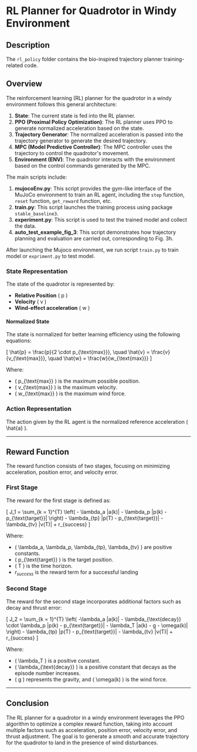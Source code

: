 # RL Planner for Quadrotor in Windy Environment

## Description
The `rl_policy` folder contains the bio-inspired trajectory planner training-related code. 

## Overview

The reinforcement learning (RL) planner for the quadrotor in a windy environment follows this general architecture:

1. **State**: The current state is fed into the RL planner.
2. **PPO (Proximal Policy Optimization)**: The RL planner uses PPO to generate normalized acceleration based on the state.
3. **Trajectory Generator**: The normalized acceleration is passed into the trajectory generator to generate the desired trajectory.
4. **MPC (Model Predictive Controller)**: The MPC controller uses the trajectory to control the quadrotor's movement.
5. **Environment (ENV)**: The quadrotor interacts with the environment based on the control commands generated by the MPC.

The main scripts include:

1. **mujocoEnv.py**: This script provides the gym-like interface of the MuJoCo environment to train an RL agent, including the `step` function, `reset` function, `get_reward` function, etc.
2. **train.py**: This script launches the training process using package `stable_baseline3`.
3. **experiment.py**: This script is used to test the trained model and collect the data.
4. **auto_test_example_fig_3**: This script demonstrates how trajectory planning and evaluation are carried out, corresponding to Fig. 3h.

After launching the Mujoco environment, we run script `train.py` to train model or `expriment.py` to test model.

### State Representation

The state of the quadrotor is represented by:

- **Relative Position** \( p \)
- **Velocity** \( v \)
- **Wind-effect acceleration** \( w \)

#### Normalized State

The state is normalized for better learning efficiency using the following equations:

\[
\hat{p} = \frac{p}{2 \cdot p_{\text{max}}}, \quad \hat{v} = \frac{v}{v_{\text{max}}}, \quad \hat{w} = \frac{w}{w_{\text{max}}}
\]

Where:
- \( p_{\text{max}} \) is the maximum possible position.
- \( v_{\text{max}} \) is the maximum velocity.
- \( w_{\text{max}} \) is the maximum wind force.

### Action Representation

The action given by the RL agent is the normalized reference acceleration \( \hat{a} \).

---

## Reward Function

The reward function consists of two stages, focusing on minimizing acceleration, position error, and velocity error.

### First Stage

The reward for the first stage is defined as:

\[
J_1 = \sum_{k = 1}^{T} \left( - \lambda_a \|a(k)\| - \lambda_p \|p(k) - p_{\text{target}}\| \right) -  \lambda_{tp} \|p(T) - p_{\text{target}}\| - \lambda_{tv} \|v(T)\| + r_{success}
\]

Where:
- \( \lambda_a, \lambda_p, \lambda_{tp}, \lambda_{tv} \) are positive constants.
- \( p_{\text{target}} \) is the target position.
- \( T \) is the time horizon.
- $r_{success}$ is the reward term for a successful landing

### Second Stage

The reward for the second stage incorporates additional factors such as decay and thrust error:

\[
J_2 = \sum_{k = 1}^{T} \left( -\lambda_a \|a(k)\| - \lambda_{\text{decay}} \cdot \lambda_p \|p(k) - p_{\text{target}}\| - \lambda_T \|a(k) - g - \omega(k)\| \right) -  \lambda_{tp} \|p(T) - p_{\text{target}}\| - \lambda_{tv} \|v(T)\| + r_{success}
\]

Where:
- \( \lambda_T \) is a positive constant.
- \( \lambda_{\text{decay}} \) is a positive constant that decays as the episode number increases.
- \( g \) represents the gravity, and \( \omega(k) \) is the wind force.

---

## Conclusion

The RL planner for a quadrotor in a windy environment leverages the PPO algorithm to optimize a complex reward function, taking into account multiple factors such as acceleration, position error, velocity error, and thrust adjustment. The goal is to generate a smooth and accurate trajectory for the quadrotor to land in the presence of wind disturbances.
